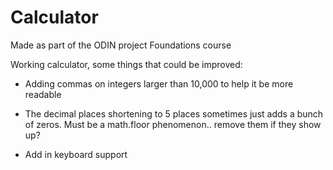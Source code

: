 # Calculator

Made as part of the ODIN project Foundations course

Working calculator, some things that could be improved:

- Adding commas on integers larger than 10,000 to help it be more readable

- The decimal places shortening to 5 places sometimes just adds a bunch of zeros. Must be a math.floor phenomenon.. remove them if they show up?

- Add in keyboard support
